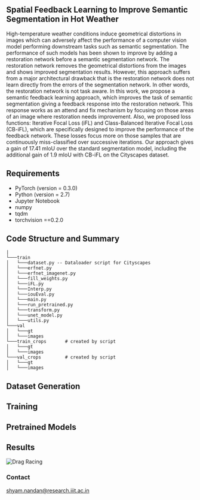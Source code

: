## Spatial Feedback Learning to Improve Semantic Segmentation in Hot Weather
High-temperature weather conditions induce geometrical distortions in images which can adversely affect the performance of a computer vision model performing downstream tasks such as semantic segmentation. The performance of such models has been shown to improve by adding a restoration network before a semantic segmentation network. The restoration network removes the geometrical distortions from the images and shows improved segmentation results. However, this approach suffers from a major architectural drawback that is the restoration network does not learn directly from the errors of the segmentation network. In other words, the restoration network is not task aware. In this work, we propose a semantic feedback learning approach, which improves the task of semantic segmentation giving a feedback response into the restoration network. This response works as an attend and fix mechanism by focusing on those areas of an image where restoration needs improvement. Also, we proposed loss functions: Iterative Focal Loss (iFL) and Class-Balanced Iterative Focal Loss (CB-iFL), which are specifically designed to improve the performance of the feedback network. These losses focus more on those samples that are continuously miss-classified over successive iterations. Our approach gives a gain of 17.41 mIoU over the standard segmentation model, including the additional gain of 1.9 mIoU with CB-iFL on the Cityscapes dataset.
## Requirements
* PyTorch (version = 0.3.0)
* Python (version = 2.7)
* Jupyter Notebook
* numpy
* tqdm
* torchvision ==0.2.0
## Code Structure and Summary

```  
| 
└───train
│   └───dataset.py -- Dataloader script for Cityscapes
│   └───erfnet.py
│   └───erfnet_imagenet.py
│   └───fill_weights.py
│   └───iFL.py
│   └───Interp.py
│   └───iouEval.py
│   └───main.py
│   └───run_pretrained.py
│   └───transform.py
│   └───unet_model.py
│   └───utils.py
└───val
│   └───gt
│   └───images
└───train_crops       # created by script
│   └───gt
│   └───images
└───val_crops         # created by script
│   └───gt
│   └───images
```
## Dataset Generation
## Training
## Pretrained Models
## Results

![Drag Racing](result.png)


### Contact
shyam.nandan@research.iiit.ac.in 
